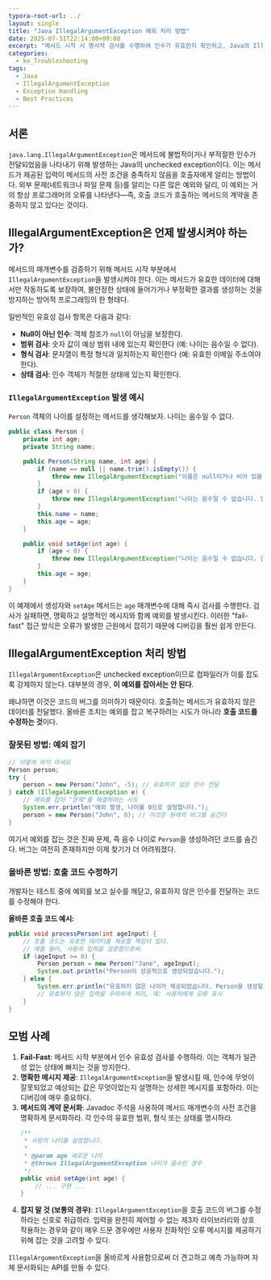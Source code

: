 ```yaml
---
typora-root-url: ../
layout: single
title: "Java IllegalArgumentException 예외 처리 방법"
date: 2025-07-31T22:14:00+09:00
excerpt: "메서드 시작 시 명시적 검사를 수행하여 인수가 유효한지 확인하고, Java의 IllegalArgumentException을 효과적으로 사용하고 처리하는 방법을 배웁니다."
categories:
  - ko_Troubleshooting
tags:
  - Java
  - IllegalArgumentException
  - Exception Handling
  - Best Practices
---
```


## 서론

`java.lang.IllegalArgumentException`은 메서드에 불법적이거나 부적절한 인수가 전달되었음을 나타내기 위해 발생하는 Java의 unchecked exception이다. 이는 메서드가 제공된 입력이 메서드의 사전 조건을 충족하지 않음을 호출자에게 알리는 방법이다. 외부 문제(네트워크나 파일 문제 등)를 알리는 다른 많은 예외와 달리, 이 예외는 거의 항상 프로그래머의 오류를 나타낸다—즉, 호출 코드가 호출하는 메서드의 계약을 존중하지 않고 있다는 것이다.

## IllegalArgumentException은 언제 발생시켜야 하는가?

메서드의 매개변수를 검증하기 위해 메서드 시작 부분에서 `IllegalArgumentException`을 발생시켜야 한다. 이는 메서드가 유효한 데이터에 대해서만 작동하도록 보장하여, 불안정한 상태에 들어가거나 부정확한 결과를 생성하는 것을 방지하는 방어적 프로그래밍의 한 형태다.

일반적인 유효성 검사 항목은 다음과 같다:
- **Null이 아닌 인수**: 객체 참조가 `null`이 아님을 보장한다.
- **범위 검사**: 숫자 값이 예상 범위 내에 있는지 확인한다 (예: 나이는 음수일 수 없다).
- **형식 검사**: 문자열이 특정 형식과 일치하는지 확인한다 (예: 유효한 이메일 주소여야 한다).
- **상태 검사**: 인수 객체가 적절한 상태에 있는지 확인한다.

### `IllegalArgumentException` 발생 예시

`Person` 객체의 나이를 설정하는 메서드를 생각해보자. 나이는 음수일 수 없다.

```java
public class Person {
    private int age;
    private String name;

    public Person(String name, int age) {
        if (name == null || name.trim().isEmpty()) {
            throw new IllegalArgumentException("이름은 null이거나 비어 있을 수 없습니다.");
        }
        if (age < 0) {
            throw new IllegalArgumentException("나이는 음수일 수 없습니다. 입력값: " + age);
        }
        this.name = name;
        this.age = age;
    }

    public void setAge(int age) {
        if (age < 0) {
            throw new IllegalArgumentException("나이는 음수일 수 없습니다. 입력값: " + age);
        }
        this.age = age;
    }
}
```

이 예제에서 생성자와 `setAge` 메서드는 `age` 매개변수에 대해 즉시 검사를 수행한다. 검사가 실패하면, 명확하고 설명적인 메시지와 함께 예외를 발생시킨다. 이러한 "fail-fast" 접근 방식은 오류가 발생한 근원에서 잡히기 때문에 디버깅을 훨씬 쉽게 만든다.

## IllegalArgumentException 처리 방법

`IllegalArgumentException`은 unchecked exception이므로 컴파일러가 이를 잡도록 강제하지 않는다. 대부분의 경우, **이 예외를 잡아서는 안 된다**.

왜냐하면 이것은 코드의 버그를 의미하기 때문이다. 호출하는 메서드가 유효하지 않은 데이터를 전달했다. 올바른 조치는 예외를 잡고 복구하려는 시도가 아니라 **호출 코드를 수정하는 것**이다.

### 잘못된 방법: 예외 잡기

```java
// 이렇게 하지 마세요
Person person;
try {
    person = new Person("John", -5); // 유효하지 않은 인수 전달
} catch (IllegalArgumentException e) {
    // 예외를 잡아 "문제"를 해결하려는 시도
    System.err.println("예외 발생, 나이를 0으로 설정합니다.");
    person = new Person("John", 0); // 이것은 원래의 버그를 숨긴다
}
```
여기서 예외를 잡는 것은 진짜 문제, 즉 음수 나이로 `Person`을 생성하려던 코드를 숨긴다. 버그는 여전히 존재하지만 이제 찾기가 더 어려워졌다.

### 올바른 방법: 호출 코드 수정하기

개발자는 테스트 중에 예외를 보고 실수를 깨닫고, 유효하지 않은 인수를 전달하는 코드를 수정해야 한다.

**올바른 호출 코드 예시:**
```java
public void processPerson(int ageInput) {
    // 호출 코드는 유효한 데이터를 제공할 책임이 있다.
    // 예를 들어, 사용자 입력을 검증함으로써.
    if (ageInput >= 0) {
        Person person = new Person("Jane", ageInput);
        System.out.println("Person이 성공적으로 생성되었습니다.");
    } else {
        System.err.println("유효하지 않은 나이가 제공되었습니다. Person을 생성할 수 없습니다.");
        // 유효하지 않은 입력을 우아하게 처리, 예: 사용자에게 오류 표시
    }
}
```

## 모범 사례

1.  **Fail-Fast**: 메서드 시작 부분에서 인수 유효성 검사를 수행하라. 이는 객체가 일관성 없는 상태에 빠지는 것을 방지한다.
2.  **명확한 메시지 제공**: `IllegalArgumentException`을 발생시킬 때, 인수에 무엇이 잘못되었고 예상되는 값은 무엇이었는지 설명하는 상세한 메시지를 포함하라. 이는 디버깅에 매우 중요하다.
3.  **메서드의 계약 문서화**: Javadoc 주석을 사용하여 메서드 매개변수의 사전 조건을 명확하게 문서화하라. 각 인수의 유효한 범위, 형식 또는 상태를 명시하라.
    ```java
    /**
     * 사람의 나이를 설정합니다.
     *
     * @param age 새로운 나이
     * @throws IllegalArgumentException 나이가 음수인 경우
     */
    public void setAge(int age) {
        // ... 구현 ...
    }
    ```
4.  **잡지 말 것 (보통의 경우)**: `IllegalArgumentException`을 호출 코드의 버그를 수정하라는 신호로 취급하라. 입력을 완전히 제어할 수 없는 제3자 라이브러리와 상호 작용하는 경우와 같이 매우 드문 경우에만 사용자 친화적인 오류 메시지를 제공하기 위해 잡는 것을 고려할 수 있다.

`IllegalArgumentException`을 올바르게 사용함으로써 더 견고하고 예측 가능하며 자체 문서화되는 API를 만들 수 있다.
